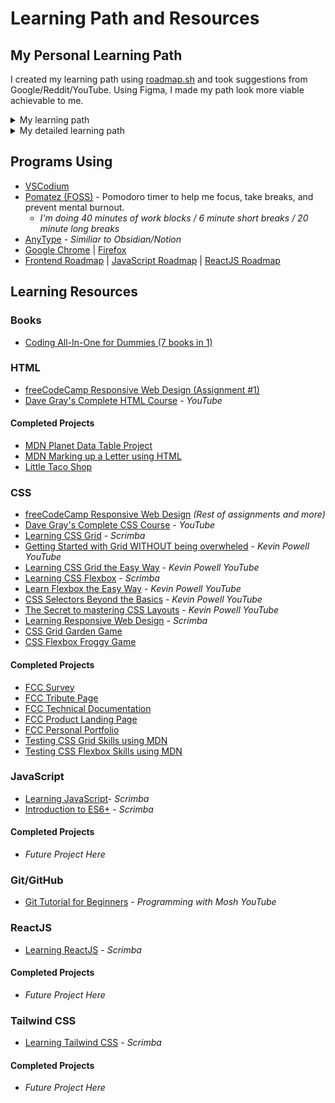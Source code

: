 # Learning Path and Resources

## My Personal Learning Path

I created my learning path using [roadmap.sh](https://roadmap.sh/) and took suggestions from Google/Reddit/YouTube. Using Figma, I made my path look more viable achievable to me.

<details>
    <summary>My learning path</summary>
        <p style="font-size: 12">Path last updated: 8/24/24</p>
        <img src="https://github.com/kylecreate/100DaysOfCode/blob/main/imgs/LearningPath.png" alt="Personal Learning roadmap" title="Personal Learning roadmap">
</details>
<details>
    <summary>My detailed learning path</summary>
        <p style="font-size: 12">Path last updated: 8/24/24</p>
        <img src="" alt="" title="Personal detailed learning path">
</details>

## Programs Using
* [VSCodium](https://vscodium.com/)
* [Pomatez (FOSS)](https://github.com/zidoro/pomatez) - Pomodoro timer to help me focus, take breaks, and prevent mental burnout.
    * <i>I'm doing 40 minutes of work blocks / 6 minute short breaks / 20 minute long breaks</i>
* [AnyType](https://anytype.io/) - *Similiar to Obsidian/Notion*
* [Google Chrome](https://www.google.com/chrome/) | [Firefox](https://www.mozilla.org/en-US/firefox/new/)
* [Frontend Roadmap](https://roadmap.sh/frontend) | [JavaScript Roadmap](https://roadmap.sh/javascript) | [ReactJS Roadmap](https://roadmap.sh/react)

## Learning Resources

### Books
* [Coding All-In-One for Dummies (7 books in 1)](https://www.dummies.com/book/technology/programming-web-design/coding/coding-all-in-one-for-dummies-281666/)

### HTML
* [freeCodeCamp Responsive Web Design (Assignment #1)](https://www.freecodecamp.org/learn/2022/responsive-web-design/)
* [Dave Gray's Complete HTML Course](https://www.youtube.com/watch?v=mJgBOIoGihA) - <i>YouTube</i>
#### Completed Projects
* [MDN Planet Data Table Project](https://developer.mozilla.org/en-US/docs/Learn/HTML/Tables/Structuring_planet_data)
* [MDN Marking up a Letter using HTML](https://developer.mozilla.org/en-US/docs/Learn/HTML/Introduction_to_HTML/Marking_up_a_letter)
* [Little Taco Shop](https://github.com/kylecreate/LTS)

### CSS
* [freeCodeCamp Responsive Web Design](https://www.freecodecamp.org/learn/2022/responsive-web-design/) <i>(Rest of assignments and more)</i>
* [Dave Gray's Complete CSS Course](https://www.youtube.com/watch?v=n4R2E7O-Ngo) - <i>YouTube</i>
* [Learning CSS Grid](https://v2.scrimba.com/learn-css-grid-c02k) - <i>Scrimba</i>
* [Getting Started with Grid WITHOUT being overwheled](https://www.youtube.com/watch?v=8QSqwbSztnA) - <i>Kevin Powell YouTube</i>
* [Learning CSS Grid the Easy Way](https://www.youtube.com/watch?v=rg7Fvvl3taU) - <i>Kevin Powell YouTube</i>
* [Learning CSS Flexbox](https://v2.scrimba.com/learn-flexbox-c0k) - <i>Scrimba</i>
* [Learn Flexbox the Easy Way](https://www.youtube.com/watch?v=u044iM9xsWU) - <i>Kevin Powell YouTube</i>
* [CSS Selectors Beyond the Basics](https://www.youtube.com/watch?v=a69OMEJXaJo) - <i>Kevin Powell YouTube</i>
* [The Secret to mastering CSS Layouts](https://www.youtube.com/watch?v=vHuSz4fRM88) - <i>Kevin Powell YouTube</i>
* [Learning Responsive Web Design](https://v2.scrimba.com/learn-responsive-web-design-c029) - <i>Scrimba</i>
* [CSS Grid Garden Game](https://cssgridgarden.com/)
* [CSS Flexbox Froggy Game](https://flexboxfroggy.com/)
#### Completed Projects
* [FCC Survey](https://github.com/kylecreate/FCC-Survey)
* [FCC Tribute Page](https://github.com/kylecreate/FCC-Tribute)
* [FCC Technical Documentation](https://github.com/kylecreate/FCC-TechDoc)
* [FCC Product Landing Page](https://github.com/kylecreate/FCC-ProductLanding)
* [FCC Personal Portfolio](https://github.com/kylecreate/FCC-Portfolio)
* [Testing CSS Grid Skills using MDN](https://developer.mozilla.org/en-US/docs/Learn/CSS/CSS_layout/Grid_skills)
* [Testing CSS Flexbox Skills using MDN](https://developer.mozilla.org/en-US/docs/Learn/CSS/CSS_layout/Flexbox_skills)

### JavaScript
* [Learning JavaScript](https://v2.scrimba.com/learn-javascript-c0v)- <i>Scrimba</i>
* [Introduction to ES6+](https://v2.scrimba.com/introduction-to-es6-c0t) - <i>Scrimba</i>
#### Completed Projects
* <i>Future Project Here</i>

### Git/GitHub
* [Git Tutorial for Beginners](https://www.youtube.com/watch?v=8JJ101D3knE) - <i>Programming with Mosh YouTube</i>

### ReactJS
* [Learning ReactJS](https://v2.scrimba.com/learn-react-c0e) - <i>Scrimba</i>
#### Completed Projects
* <i>Future Project Here</i>

### Tailwind CSS
* [Learning Tailwind CSS](https://v2.scrimba.com/learn-tailwind-css-c010) - <i>Scrimba</i>
#### Completed Projects
* <i>Future Project Here</i>